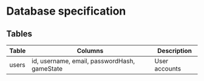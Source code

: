 # Database specification

## Tables

| Table | Columns                                      | Description   |
| ----- | -------------------------------------------- | ------------- |
| users | id, username, email, passwordHash, gameState | User accounts |
